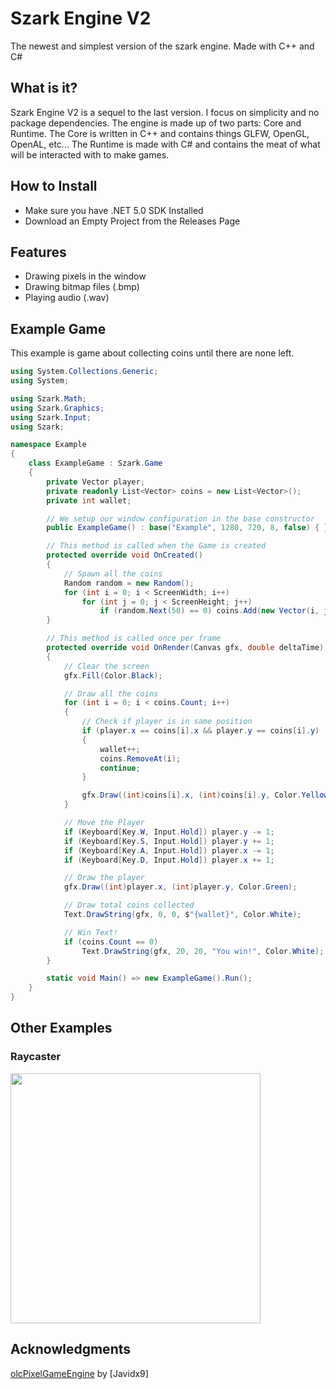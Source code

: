 # Szark Engine V2
The newest and simplest version of the szark engine. Made with C++ and C#

## What is it?
Szark Engine V2 is a sequel to the last version. 
I focus on simplicity and no package dependencies.
The engine is made up of two parts: Core and Runtime. 
The Core is written in C++ and contains things GLFW, OpenGL, OpenAL, etc...
The Runtime is made with C# and contains the meat of what will
be interacted with to make games.

## How to Install
- Make sure you have .NET 5.0 SDK Installed
- Download an Empty Project from the Releases Page

## Features
- Drawing pixels in the window
- Drawing bitmap files (.bmp)
- Playing audio (.wav)

## Example Game
This example is game about collecting coins until there are none left.
```c#
using System.Collections.Generic;
using System;

using Szark.Math;
using Szark.Graphics;
using Szark.Input;
using Szark;

namespace Example
{
    class ExampleGame : Szark.Game
    {
        private Vector player;
        private readonly List<Vector> coins = new List<Vector>();
        private int wallet;

        // We setup our window configuration in the base constructor
        public ExampleGame() : base("Example", 1280, 720, 8, false) { }

        // This method is called when the Game is created
        protected override void OnCreated()
        {
            // Spawn all the coins
            Random random = new Random();
            for (int i = 0; i < ScreenWidth; i++)
                for (int j = 0; j < ScreenHeight; j++)
                    if (random.Next(50) == 0) coins.Add(new Vector(i, j));
        }

        // This method is called once per frame
        protected override void OnRender(Canvas gfx, double deltaTime)
        {
            // Clear the screen
            gfx.Fill(Color.Black);

            // Draw all the coins
            for (int i = 0; i < coins.Count; i++)
            {
                // Check if player is in same position
                if (player.x == coins[i].x && player.y == coins[i].y)
                {
                    wallet++;
                    coins.RemoveAt(i);
                    continue;
                }

                gfx.Draw((int)coins[i].x, (int)coins[i].y, Color.Yellow);
            }

            // Move the Player
            if (Keyboard[Key.W, Input.Hold]) player.y -= 1;
            if (Keyboard[Key.S, Input.Hold]) player.y += 1;
            if (Keyboard[Key.A, Input.Hold]) player.x -= 1;
            if (Keyboard[Key.D, Input.Hold]) player.x += 1;

            // Draw the player
            gfx.Draw((int)player.x, (int)player.y, Color.Green);

            // Draw total coins collected
            Text.DrawString(gfx, 0, 0, $"{wallet}", Color.White);

            // Win Text!
            if (coins.Count == 0)
                Text.DrawString(gfx, 20, 20, "You win!", Color.White);
        }

        static void Main() => new ExampleGame().Run();
    }
}
```
## Other Examples
### Raycaster
<img src="https://i.imgur.com/SPTGHfe.gif" width="400">

## Acknowledgments
[olcPixelGameEngine](https://github.com/OneLoneCoder/olcPixelGameEngine) by [Javidx9]
